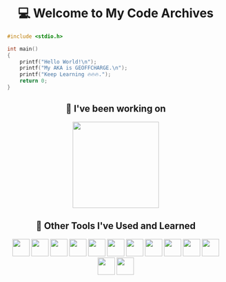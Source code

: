<h1 align="center">💻 Welcome to My Code Archives</h1>

``` c
#include <stdio.h>

int main()
{
    printf("Hello World!\n");
    printf("My AKA is GEOFFCHARGE.\n");
    printf("Keep Learning 🔥🔥🔥.");
    return 0;
}
```

<h2 align="center">💾 I've been working on</h2>
<p align="center">
    <img height=200 align="center" src="https://github-readme-stats.vercel.app/api/top-langs/?username=GEOFFCHARGE&layout=compact&theme=transparent&title_color=F5F5F5&text_color=F5F5F5"/>
</p>

<h2 align="center">🚀 Other Tools I've Used and Learned</h2>
<p align="center">
    <img src="https://cdn.jsdelivr.net/gh/devicons/devicon@latest/icons/python/python-original.svg" width="40" height="40"/>
    <img src="https://cdn.jsdelivr.net/gh/devicons/devicon@latest/icons/java/java-original.svg" width="40" height="40"/>
    <img src="https://cdn.jsdelivr.net/gh/devicons/devicon@latest/icons/c/c-original.svg" width="40" height="40"/>
    <img src="https://cdn.jsdelivr.net/gh/devicons/devicon@latest/icons/arduino/arduino-original-wordmark.svg" width="40" height="40"/>
    <img src="https://cdn.jsdelivr.net/gh/devicons/devicon@latest/icons/html5/html5-original.svg" width="40" height="40"/>
    <img src="https://cdn.jsdelivr.net/gh/devicons/devicon@latest/icons/css3/css3-original.svg" width="40" height="40"/>
    <img src="https://cdn.jsdelivr.net/gh/devicons/devicon@latest/icons/javascript/javascript-original.svg" width="40" height="40"/>
    <img src="https://cdn.jsdelivr.net/gh/devicons/devicon@latest/icons/mysql/mysql-original.svg" width="40" height="40"/>
    <img src="https://cdn.jsdelivr.net/gh/devicons/devicon@latest/icons/vscode/vscode-original.svg" width="40" height="40"/>
    <img src="https://cdn.jsdelivr.net/gh/devicons/devicon@latest/icons/netbeans/netbeans-original.svg" width="40" height="40"/>
    <img src="https://cdn.jsdelivr.net/gh/devicons/devicon@latest/icons/git/git-original.svg" width="40" height="40"/>
    <img src="https://cdn.jsdelivr.net/gh/devicons/devicon@latest/icons/figma/figma-original.svg" width="40" height="40"/>
    <img src="https://cdn.jsdelivr.net/gh/devicons/devicon@latest/icons/linux/linux-original.svg" width="40" height="40"/>
</p>
